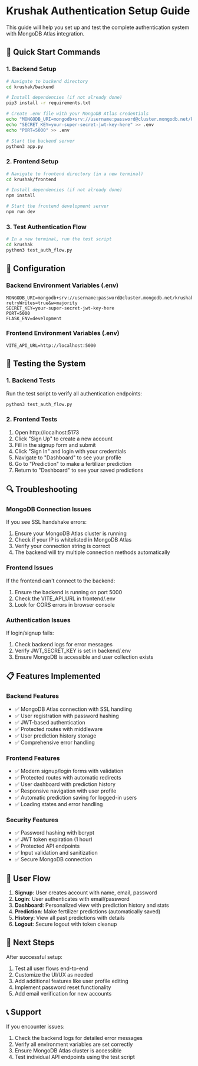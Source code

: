 # Krushak Authentication Setup Guide

This guide will help you set up and test the complete authentication system with MongoDB Atlas integration.

## 🚀 Quick Start Commands

### 1. Backend Setup
```bash
# Navigate to backend directory
cd krushak/backend

# Install dependencies (if not already done)
pip3 install -r requirements.txt

# Create .env file with your MongoDB Atlas credentials
echo "MONGODB_URI=mongodb+srv://username:password@cluster.mongodb.net/krushak_db?retryWrites=true&w=majority" > .env
echo "SECRET_KEY=your-super-secret-jwt-key-here" >> .env
echo "PORT=5000" >> .env

# Start the backend server
python3 app.py
```

### 2. Frontend Setup
```bash
# Navigate to frontend directory (in a new terminal)
cd krushak/frontend

# Install dependencies (if not already done)
npm install

# Start the frontend development server
npm run dev
```

### 3. Test Authentication Flow
```bash
# In a new terminal, run the test script
cd krushak
python3 test_auth_flow.py
```

## 🔧 Configuration

### Backend Environment Variables (.env)
```env
MONGODB_URI=mongodb+srv://username:password@cluster.mongodb.net/krushak_db?retryWrites=true&w=majority
SECRET_KEY=your-super-secret-jwt-key-here
PORT=5000
FLASK_ENV=development
```

### Frontend Environment Variables (.env)
```env
VITE_API_URL=http://localhost:5000
```

## 🧪 Testing the System

### 1. Backend Tests
Run the test script to verify all authentication endpoints:
```bash
python3 test_auth_flow.py
```

### 2. Frontend Tests
1. Open http://localhost:5173
2. Click "Sign Up" to create a new account
3. Fill in the signup form and submit
4. Click "Sign In" and login with your credentials
5. Navigate to "Dashboard" to see your profile
6. Go to "Prediction" to make a fertilizer prediction
7. Return to "Dashboard" to see your saved predictions

## 🔍 Troubleshooting

### MongoDB Connection Issues
If you see SSL handshake errors:
1. Ensure your MongoDB Atlas cluster is running
2. Check if your IP is whitelisted in MongoDB Atlas
3. Verify your connection string is correct
4. The backend will try multiple connection methods automatically

### Frontend Issues
If the frontend can't connect to the backend:
1. Ensure the backend is running on port 5000
2. Check the VITE_API_URL in frontend/.env
3. Look for CORS errors in browser console

### Authentication Issues
If login/signup fails:
1. Check backend logs for error messages
2. Verify JWT_SECRET_KEY is set in backend/.env
3. Ensure MongoDB is accessible and user collection exists

## 📋 Features Implemented

### Backend Features
- ✅ MongoDB Atlas connection with SSL handling
- ✅ User registration with password hashing
- ✅ JWT-based authentication
- ✅ Protected routes with middleware
- ✅ User prediction history storage
- ✅ Comprehensive error handling

### Frontend Features
- ✅ Modern signup/login forms with validation
- ✅ Protected routes with automatic redirects
- ✅ User dashboard with prediction history
- ✅ Responsive navigation with user profile
- ✅ Automatic prediction saving for logged-in users
- ✅ Loading states and error handling

### Security Features
- ✅ Password hashing with bcrypt
- ✅ JWT token expiration (1 hour)
- ✅ Protected API endpoints
- ✅ Input validation and sanitization
- ✅ Secure MongoDB connection

## 🎯 User Flow

1. **Signup**: User creates account with name, email, password
2. **Login**: User authenticates with email/password
3. **Dashboard**: Personalized view with prediction history and stats
4. **Prediction**: Make fertilizer predictions (automatically saved)
5. **History**: View all past predictions with details
6. **Logout**: Secure logout with token cleanup

## 🔄 Next Steps

After successful setup:
1. Test all user flows end-to-end
2. Customize the UI/UX as needed
3. Add additional features like user profile editing
4. Implement password reset functionality
5. Add email verification for new accounts

## 📞 Support

If you encounter issues:
1. Check the backend logs for detailed error messages
2. Verify all environment variables are set correctly
3. Ensure MongoDB Atlas cluster is accessible
4. Test individual API endpoints using the test script
